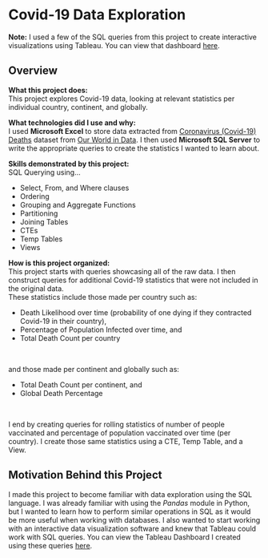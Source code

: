 Covid-19 Data Exploration
=========================

**Note:** I used a few of the SQL queries from this project to create interactive visualizations using Tableau. You can view that dashboard [here](https://public.tableau.com/app/profile/avinash.bisram/viz/CovidStatisticsDashboard_16300901625710/Dashboard1).

Overview
--------

**What this project does:**  
This project explores Covid-19 data, looking at relevant statistics per individual country, continent, and globally.

**What technologies did I use and why:**  
I used **Microsoft Excel** to store data extracted from [Coronavirus (Covid-19) Deaths](https://ourworldindata.org/covid-deaths) dataset from [Our World in Data](https://ourworldindata.org).
I then used **Microsoft SQL Server** to write the appropriate queries to create the statistics I wanted to learn about.

**Skills demonstrated by this project:**  
SQL Querying using...
* Select, From, and Where clauses
* Ordering
* Grouping and Aggregate Functions
* Partitioning
* Joining Tables
* CTEs
* Temp Tables
* Views

**How is this project organized:**  
This project starts with queries showcasing all of the raw data. I then construct queries for additional Covid-19 statistics that were not included in the original data.  
These statistics include those made per country such as:
* Death Likelihood over time (probability of one dying if they contracted Covid-19 in their country),
* Percentage of Population Infected over time, and
* Total Death Count per country
<br>

and those made per continent and globally such as:  
* Total Death Count per continent, and
* Global Death Percentage
<br>

I end by creating queries for rolling statistics of number of people vaccinated and percentage of population vaccinated over time (per country). I create those same statistics using a CTE, Temp Table, and a View.


Motivation Behind this Project
------------------------------
I made this project to become familiar with data exploration using the SQL language. I was already familiar with using the _Pandas_ module in Python, but I wanted to learn how to perform similar operations in SQL as it would be more useful when working with databases. I also wanted to start working with an interactive data visualization software and knew that Tableau could work with SQL queries. You can view the Tableau Dashboard I created using these queries [here](https://public.tableau.com/app/profile/avinash.bisram/viz/CovidStatisticsDashboard_16300901625710/Dashboard1).

